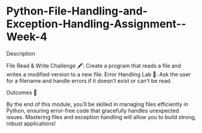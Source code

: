 # Python-File-Handling-and-Exception-Handling-Assignment--Week-4
Description

File Read & Write Challenge 🖋️: Create a program that reads a file and writes a modified version to a new file.
Error Handling Lab 🧪: Ask the user for a filename and handle errors if it doesn’t exist or can’t be read.

Outcomes 🎉

By the end of this module, you’ll be skilled in managing files efficiently in Python, ensuring error-free code that gracefully handles unexpected issues. Mastering files and exception handling will allow you to build strong, robust applications!
